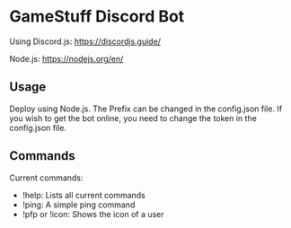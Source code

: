 # GameStuff Discord Bot

Using Discord.js: https://discordjs.guide/ 

Node.js: https://nodejs.org/en/

## Usage
Deploy using Node.js. The Prefix can be changed in the config.json file.
If you wish to get the bot online, you need to change the token in the config.json file.

## Commands
Current commands:
- !help: Lists all current commands 
- !ping: A simple ping command
- !pfp or !icon: Shows the icon of a user
